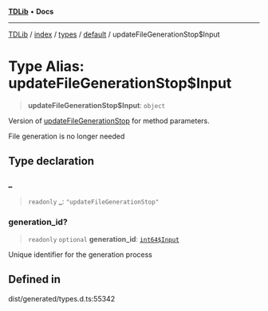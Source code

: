 [**TDLib**](../../../../../../README.md) • **Docs**

***

[TDLib](../../../../../../modules.md) / [index](../../../../../README.md) / [types](../../../README.md) / [default](../README.md) / updateFileGenerationStop$Input

# Type Alias: updateFileGenerationStop$Input

> **updateFileGenerationStop$Input**: `object`

Version of [updateFileGenerationStop](updateFileGenerationStop.md) for method parameters.

File generation is no longer needed

## Type declaration

### \_

> `readonly` **\_**: `"updateFileGenerationStop"`

### generation\_id?

> `readonly` `optional` **generation\_id**: [`int64$Input`](int64$Input-1.md)

Unique identifier for the generation process

## Defined in

dist/generated/types.d.ts:55342
